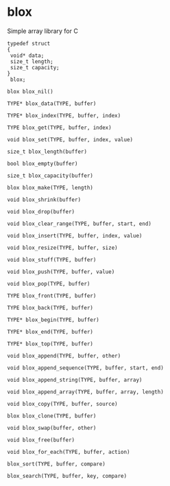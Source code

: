 # blox
Simple array library for C

```
typedef struct
{
 void* data;
 size_t length;
 size_t capacity;
}
 blox;
```

`blox blox_nil()`

`TYPE* blox_data(TYPE, buffer)`

`TYPE* blox_index(TYPE, buffer, index)`

`TYPE blox_get(TYPE, buffer, index)`

`void blox_set(TYPE, buffer, index, value)`

`size_t blox_length(buffer)` 

`bool blox_empty(buffer)` 

`size_t blox_capacity(buffer)` 

`blox blox_make(TYPE, length)`

`void blox_shrink(buffer)`

`void blox_drop(buffer)`

`void blox_clear_range(TYPE, buffer, start, end)`

`void blox_insert(TYPE, buffer, index, value)`

`void blox_resize(TYPE, buffer, size)`

`void blox_stuff(TYPE, buffer)`

`void blox_push(TYPE, buffer, value)`

`void blox_pop(TYPE, buffer)`

`TYPE blox_front(TYPE, buffer)`

`TYPE blox_back(TYPE, buffer)`

`TYPE* blox_begin(TYPE, buffer)`

`TYPE* blox_end(TYPE, buffer)`

`TYPE* blox_top(TYPE, buffer)`

`void blox_append(TYPE, buffer, other)`

`void blox_append_sequence(TYPE, buffer, start, end)`

`void blox_append_string(TYPE, buffer, array)`

`void blox_append_array(TYPE, buffer, array, length)`

`void blox_copy(TYPE, buffer, source)`

`blox blox_clone(TYPE, buffer)`

`void blox_swap(buffer, other)`

`void blox_free(buffer)`

`void blox_for_each(TYPE, buffer, action)`

`blox_sort(TYPE, buffer, compare)`

`blox_search(TYPE, buffer, key, compare)`

